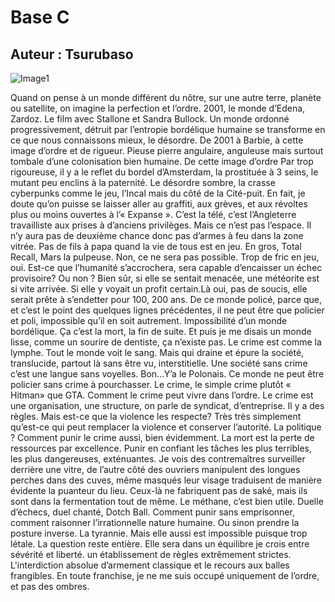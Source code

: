 # Base C
## Auteur : Tsurubaso

![Image1](/images/800400.png)

Quand on pense à un monde différent du nôtre, sur une autre terre, planète ou satellite, on imagine la perfection et l’ordre. 2001, le monde d’Edena, Zardoz. Le film avec Stallone et Sandra Bullock. Un monde ordonné progressivement, détruit par l’entropie bordélique humaine se transforme en ce que nous connaissons mieux, le désordre.
De 2001 à Barbie, à cette image d’ordre et de rigueur. Pieuse pierre angulaire, anguleuse mais surtout tombale d’une colonisation bien humaine. De cette image d’ordre Par trop rigoureuse, il y a le reflet du bordel d’Amsterdam, la prostituée à 3 seins, le mutant peu enclins à la paternité.
Le désordre sombre, la crasse cyberpunks comme le jeu, l’Incal mais du côté de la Cité-puit. En fait, je doute qu’on puisse se laisser aller au graffiti, aux grèves, et aux révoltes plus ou moins ouvertes à l’« Expanse ». C’est la télé, c’est l’Angleterre travailliste aux prises à d’anciens privilèges.
Mais ce n’est pas l’espace. Il n’y aura pas de deuxième chance donc pas d’armes à feu dans la zone vitrée. Pas de fils à papa quand la vie de tous est en jeu. En gros, Total Recall, Mars la pulpeuse. Non, ce ne sera pas possible. Trop de fric en jeu, oui. Est-ce que l’humanité s’accrochera, sera capable d’encaisser un échec provisoire? Ou non ?
Bien sûr, si elle se sentait menacée, une météorite est si vite arrivée. Si elle y voyait un profit certain.Là oui, pas de soucis, elle serait prête à s’endetter pour 100, 200 ans. De ce monde policé, parce que, et c’est le point des quelques lignes précédentes, il ne peut être que policier et poli, impossible qu’il en soit autrement. Impossibilité d’un monde bordélique. Ça c’est la mort, la fin de suite. Et puis je me disais un monde lisse, comme un sourire de dentiste, ça n’existe pas. Le crime est comme la lymphe.
Tout le monde voit le sang. Mais qui draine et épure la société, translucide, partout là sans être vu, interstitielle. Une société sans crime c’est une langue sans voyelles. Bon…Y’a le Polonais. Ce monde ne peut être policier sans crime à pourchasser. Le crime, le simple crime plutôt « Hitman» que GTA.
Comment le crime peut vivre dans l’ordre. Le crime est une organisation, une structure, on parle de syndicat, d’entreprise. Il y a des règles. Mais est-ce que la violence les respecte?
Très très simplement qu’est-ce qui peut remplacer la violence et conserver l’autorité.
 La politique ? 
Comment punir le crime aussi, bien évidemment. La mort est la perte de ressources par excellence. Punir en confiant les tâches les plus terribles, les plus dangereuses, exténuantes. Je vois des contremaîtres surveiller derrière une vitre, de l’autre côté des ouvriers manipulent des longues perches dans des cuves, même masqués leur visage traduisent de manière évidente la puanteur du lieu.
Ceux-là ne fabriquent pas de saké, mais ils sont dans la fermentation tout de même. Le méthane, c’est bien utile. Duelle d’échecs, duel chanté, Dotch Ball. Comment punir sans emprisonner, comment raisonner l’irrationnelle nature humaine. Ou sinon prendre la posture inverse. La tyrannie. Mais elle aussi est impossible puisque trop létale. La question reste entière. Elle sera dans un équilibre je crois entre sévérité et liberté. un établissement de règles extrêmement strictes. L'interdiction absolue d’armement classique et le recours aux balles frangibles. En toute franchise, je ne me suis occupé uniquement de l’ordre, et pas des ombres. 
